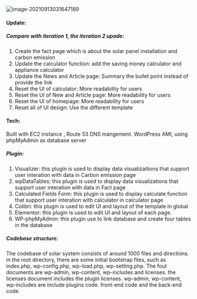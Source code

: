 



![image-20210913031647189](C:\Users\kjguo\AppData\Roaming\Typora\typora-user-images\image-20210913031647189.png)

#### Update:

##### Compare with iteration 1, the iteration 2 upade:

1. Create the fact page which is about the solar panel installation and carbon emission
2. Update the calculator function: add the saving money calculator and appliance calculator
3. Update the News and Article page: Summary the bullet point instead of provide the link
4. Reset the UI of calculator:  More readability for users
5. Reset the UI of New and Article page: More readability for users
6. Reset the UI of homepage: More readability for users
7. Reset all of UI design: Use the different template 





#### Tech:

Built with EC2 instance , Route 53 DNS mangement. WordPress AMI, using phpMyAdmin as database server

##### Plugin:

1. Visualizer: this plugin is used to display data visualizaitions that support user interation with data in Carbon emission page
2. wpDataTables; this plugin is used to display data visualizations that support user interation with data in Fact page
3. Calculated Fields Form: this plugin is used to display calculate function that support user interation with calculator in calculator page
4. Colibri: this plugin is used to edit UI and layout of the template in global
5. Elementor: this plugin is used to edit UI and layout of each page.
6. WP-phpMyAdmin:  this plugin use to link database and create four tables in the database

##### Codebase structure:

The codebase of solar system consists of around 1000 files and directions. in the root directory, there are some initial bootstrap files, such as index.php, wp-config.php, wp-load.php, wp-setting.php. The fout documents are wp-admin, wp-content, wp-includes and licenses. the licenses document includes the plugin licenses. wp-admin, wp-content, wp-includes are include plugins code. front-end code and the back-end code.  

